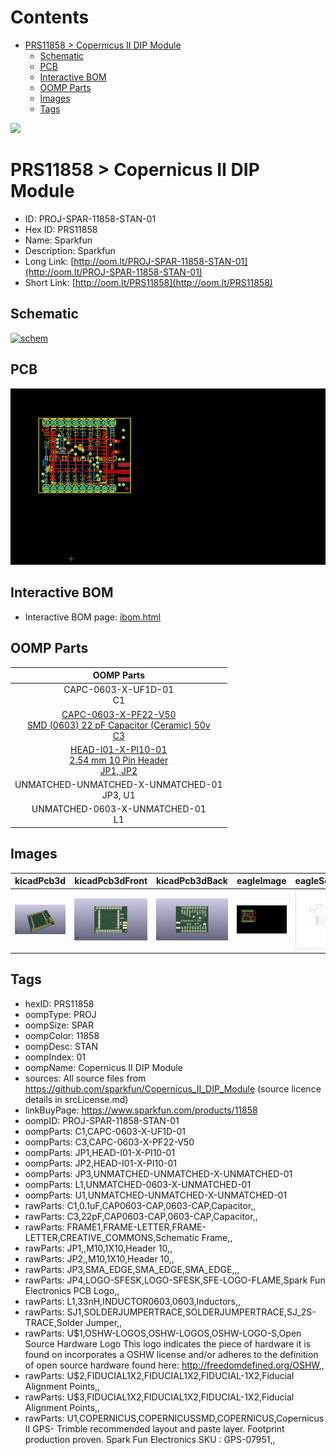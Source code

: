 



Contents
========

* [PRS11858 > Copernicus II DIP Module](#prs11858--copernicus-ii-dip-module)
	* [Schematic](#schematic)
	* [PCB](#pcb)
	* [Interactive BOM](#interactive-bom)
	* [OOMP Parts](#oomp-parts)
	* [Images](#images)
	* [Tags](#tags)
  
![][im]
# PRS11858 > Copernicus II DIP Module

- ID: PROJ-SPAR-11858-STAN-01
- Hex ID: PRS11858
- Name: Sparkfun
- Description: Sparkfun
- Long Link: [http://oom.lt/PROJ-SPAR-11858-STAN-01](http://oom.lt/PROJ-SPAR-11858-STAN-01)
- Short Link: [http://oom.lt/PRS11858](http://oom.lt/PRS11858)

## Schematic
  
[![schem](eagleSchemImage.png)](eagleSchemImage.png)
## PCB
  
[![pcb](eagleImage.png)](eagleImage.png)
## Interactive BOM

- Interactive BOM page: [ibom.html](https://htmlpreview.github.io/?https://github.com/oomlout/oomlout_OOMP_projects/blob/main/PROJ-SPAR-11858-STAN-01/kicad/bom/ibom.html)

## OOMP Parts
  

|OOMP Parts|
| :---: |
|CAPC-0603-X-UF1D-01<BR>C1|
|[CAPC-0603-X-PF22-V50<br> SMD (0603) 22 pF Capacitor (Ceramic) 50v<br> C3](https://github.com/oomlout/oomlout_OOMP_parts/tree/main/CAPC-0603-X-PF22-V50/)|
|[HEAD-I01-X-PI10-01<br> 2.54 mm 10 Pin Header<br> JP1, JP2](https://github.com/oomlout/oomlout_OOMP_parts/tree/main/HEAD-I01-X-PI10-01/)|
|UNMATCHED-UNMATCHED-X-UNMATCHED-01<BR>JP3, U1|
|UNMATCHED-0603-X-UNMATCHED-01<BR>L1|

## Images
  
  

|kicadPcb3d|kicadPcb3dFront|kicadPcb3dBack|eagleImage|eagleSchemImage|
| :---: | :---: | :---: | :---: | :---: |
|[![kicadPcb3d](kicadPcb3d_140.png)](kicadPcb3d.png)|[![kicadPcb3dFront](kicadPcb3dFront_140.png)](kicadPcb3dFront.png)|[![kicadPcb3dBack](kicadPcb3dBack_140.png)](kicadPcb3dBack.png)|[![eagleImage](eagleImage_140.png)](eagleImage.png)|[![eagleSchemImage](eagleSchemImage_140.png)](eagleSchemImage.png)|

## Tags

- hexID: PRS11858
- oompType: PROJ
- oompSize: SPAR
- oompColor: 11858
- oompDesc: STAN
- oompIndex: 01
- oompName: Copernicus II DIP Module
- sources: All source files from https://github.com/sparkfun/Copernicus_II_DIP_Module (source licence details in srcLicense.md)
- linkBuyPage: https://www.sparkfun.com/products/11858
- oompID: PROJ-SPAR-11858-STAN-01
- oompParts: C1,CAPC-0603-X-UF1D-01
- oompParts: C3,CAPC-0603-X-PF22-V50
- oompParts: JP1,HEAD-I01-X-PI10-01
- oompParts: JP2,HEAD-I01-X-PI10-01
- oompParts: JP3,UNMATCHED-UNMATCHED-X-UNMATCHED-01
- oompParts: L1,UNMATCHED-0603-X-UNMATCHED-01
- oompParts: U1,UNMATCHED-UNMATCHED-X-UNMATCHED-01
- rawParts: C1,0.1uF,CAP0603-CAP,0603-CAP,Capacitor,,
- rawParts: C3,22pF,CAP0603-CAP,0603-CAP,Capacitor,,
- rawParts: FRAME1,FRAME-LETTER,FRAME-LETTER,CREATIVE_COMMONS,Schematic Frame,,
- rawParts: JP1,,M10,1X10,Header 10,,
- rawParts: JP2,,M10,1X10,Header 10,,
- rawParts: JP3,SMA_EDGE,SMA_EDGE,SMA_EDGE,,,
- rawParts: JP4,LOGO-SFESK,LOGO-SFESK,SFE-LOGO-FLAME,Spark Fun Electronics PCB Logo,,
- rawParts: L1,33nH,INDUCTOR0603,0603,Inductors,,
- rawParts: SJ1,SOLDERJUMPERTRACE,SOLDERJUMPERTRACE,SJ_2S-TRACE,Solder Jumper,,
- rawParts: U$1,OSHW-LOGOS,OSHW-LOGOS,OSHW-LOGO-S,Open Source Hardware Logo This logo indicates the piece of hardware it is found on incorporates a OSHW license and/or adheres to the definition of open source hardware found here: http://freedomdefined.org/OSHW,,
- rawParts: U$2,FIDUCIAL1X2,FIDUCIAL1X2,FIDUCIAL-1X2,Fiducial Alignment Points,,
- rawParts: U$3,FIDUCIAL1X2,FIDUCIAL1X2,FIDUCIAL-1X2,Fiducial Alignment Points,,
- rawParts: U1,COPERNICUS,COPERNICUSSMD,COPERNICUS,Copernicus II GPS-  Trimble recommended layout and paste layer. Footprint production proven. Spark Fun Electronics SKU : GPS-07951,,



[im]: kicadPcb3d_450.png

